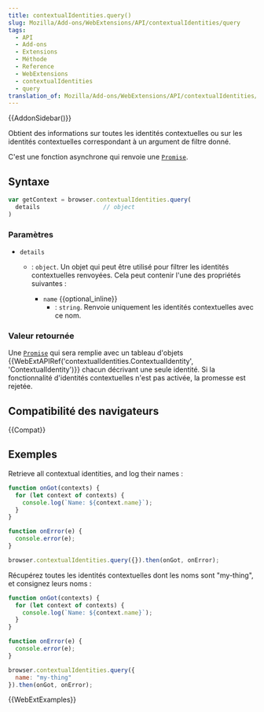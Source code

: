 ```yaml
---
title: contextualIdentities.query()
slug: Mozilla/Add-ons/WebExtensions/API/contextualIdentities/query
tags:
  - API
  - Add-ons
  - Extensions
  - Méthode
  - Reference
  - WebExtensions
  - contextualIdentities
  - query
translation_of: Mozilla/Add-ons/WebExtensions/API/contextualIdentities/query
---
```


{{AddonSidebar()}}

Obtient des informations sur toutes les identités contextuelles ou sur les identités contextuelles correspondant à un argument de filtre donné.

C'est une fonction asynchrone qui renvoie une [`Promise`](/fr/docs/Web/JavaScript/Reference/Objets_globaux/Promise).

## Syntaxe

```js
var getContext = browser.contextualIdentities.query(
  details                  // object
)
```

### Paramètres

- `details`

  - : `object`. Un objet qui peut être utilisé pour filtrer les identités contextuelles renvoyées. Cela peut contenir l'une des propriétés suivantes :

    - `name` {{optional_inline}}
      - : `string`. Renvoie uniquement les identités contextuelles avec ce nom.

### Valeur retournée

Une [`Promise`](/fr/docs/Web/JavaScript/Reference/Objets_globaux/Promise) qui sera remplie avec un tableau d'objets {{WebExtAPIRef('contextualIdentities.ContextualIdentity', 'ContextualIdentity')}} chacun décrivant une seule identité. Si la fonctionnalité d'identités contextuelles n'est pas activée, la promesse est rejetée.

## Compatibilité des navigateurs

{{Compat}}

## Exemples

Retrieve all contextual identities, and log their names :

```js
function onGot(contexts) {
  for (let context of contexts) {
    console.log(`Name: ${context.name}`);
  }
}

function onError(e) {
  console.error(e);
}

browser.contextualIdentities.query({}).then(onGot, onError);
```

Récupérez toutes les identités contextuelles dont les noms sont "my-thing", et consignez leurs noms :

```js
function onGot(contexts) {
  for (let context of contexts) {
    console.log(`Name: ${context.name}`);
  }
}

function onError(e) {
  console.error(e);
}

browser.contextualIdentities.query({
  name: "my-thing"
}).then(onGot, onError);
```

{{WebExtExamples}}

